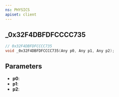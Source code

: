 ```yaml
---
ns: PHYSICS
apiset: client
---
```

## _0x32F4DBFDFCCCC735

```c
// 0x32F4DBFDFCCCC735
void _0x32F4DBFDFCCCC735(Any p0, Any p1, Any p2);
```


## Parameters
* **p0**:
* **p1**:
* **p2**: